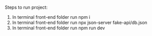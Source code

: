 Steps to run project:
1. In terminal front-end folder run npm i
2. In terminal front-end folder run npx json-server fake-api/db.json
3. In terminal front-end folder run npm run dev
